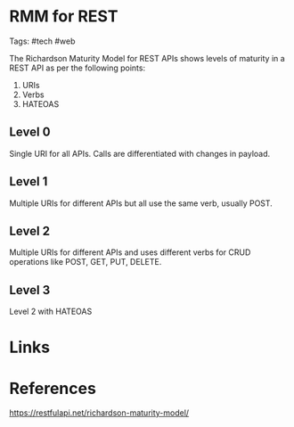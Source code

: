 # RMM for REST
Tags: #tech #web

The Richardson Maturity Model for REST APIs shows levels of maturity in a REST API as per the following points:
1. URIs
2. Verbs
3. HATEOAS

## Level 0
Single URI for all APIs. Calls are differentiated with changes in payload. 

## Level 1
Multiple URIs for different APIs but all use the same verb, usually POST. 

## Level 2
Multiple URIs for different APIs and uses different verbs for CRUD operations like POST, GET, PUT, DELETE. 

## Level 3
Level 2 with HATEOAS



# Links

# References
https://restfulapi.net/richardson-maturity-model/